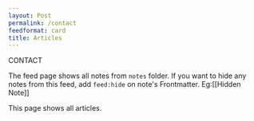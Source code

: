 ```yaml
---
layout: Post
permalink: /contact
feedformat: card
title: Articles
---
```


CONTACT


The feed page shows all notes from `notes` folder. If you want to hide any notes from this feed, add `feed:hide` on note's Frontmatter. Eg:[[Hidden Note]]

This page shows all articles. 